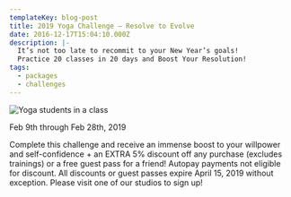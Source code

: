 ```yaml
---
templateKey: blog-post
title: 2019 Yoga Challenge – Resolve to Evolve
date: 2016-12-17T15:04:10.000Z
description: |-
  It’s not too late to recommit to your New Year’s goals!
  Practice 20 classes in 20 days and Boost Your Resolution!
tags:
  - packages
  - challenges
---
```

![Yoga students in a class](/img/yoga-challenge-862x347.jpg "Yoga students in warrior pose")

Feb 9th through Feb 28th, 2019

Complete this challenge and receive an immense boost to your willpower and self-confidence + an EXTRA 5% discount off any purchase (excludes trainings) or a free guest pass for a friend! Autopay payments not eligible for discount. All discounts or guest passes expire April 15, 2019 without exception. Please visit one of our studios to sign up!
